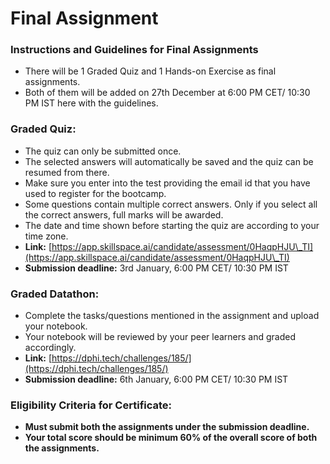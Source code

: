 # Final Assignment

### Instructions and Guidelines for Final Assignments

* There will be 1 Graded Quiz and 1 Hands-on Exercise as final assignments.&#x20;
* Both of them will be added on 27th December at 6:00 PM CET/ 10:30 PM IST here with the guidelines.

### Graded Quiz:

* The quiz can only be submitted once.
* The selected answers will automatically be saved and the quiz can be resumed from there.&#x20;
* Make sure you enter into the test providing the email id that you have used to register for the bootcamp.
* Some questions contain multiple correct answers. Only if you select all the correct answers, full marks will be awarded.
* The date and time shown before starting the quiz are according to your time zone.
* **Link:** [https://app.skillspace.ai/candidate/assessment/0HaqpHJU\_TI](https://app.skillspace.ai/candidate/assessment/0HaqpHJU\_TI)
* **Submission deadline:** 3rd January, 6:00 PM CET/ 10:30 PM IST

### Graded Datathon:

* Complete the tasks/questions mentioned in the assignment and upload your notebook.&#x20;
* Your notebook will be reviewed by your peer learners and graded accordingly.
* **Link:** [https://dphi.tech/challenges/185/](https://dphi.tech/challenges/185/)
* **Submission deadline:** 6th January, 6:00 PM CET/ 10:30 PM IST

### Eligibility Criteria for Certificate:&#x20;

* **Must submit both the assignments under the submission deadline.**
* **Your total score should be minimum 60% of the overall score of both the assignments.**
